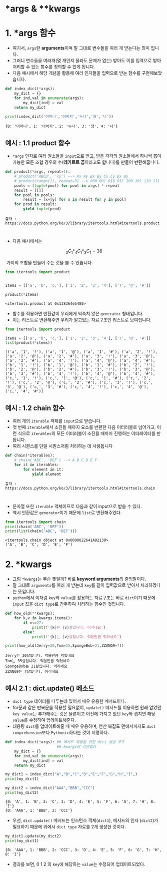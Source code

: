 # *args & **kwargs
# 1. *args 함수
- 여기서, `args`란 **arguments**이며 말 그대로 변수들을 여러 개 받는다는 의미 입니다.
- 그러니 변수들을 여러개(몇 개인지 몰라도 문제가 없는) 받아도 이를 입력으로 받아 처리할 수 있는 함수를 정의할 수 있게 됩니다.
- 다음 예시에서 해당 개념을 활용해 여러 인자들을 입력으로 받는 함수를 구현해보았습니다.

```py
def index_dict(*args):
    my_dict = {}
    for ind,val in enumerate(args):
        my_dict[ind] = val
    return my_dict

print(index_dict('어머니','아버지','누나','형','나'))
```
```
{0: '어머니', 1: '아버지', 2: '누나', 3: '형', 4: '나'}
```

## 예시 : 1.1 product 함수

- `*args` 인자로 여러 원소들을 `input`으로 받고, 받은 각각의 원소들에서 하나씩 뽑아 가능한 모든 조합 경우의 수(**데카르트 곱**이라고도 합니다)를 만들어 반환해줍니다.

```py
def product(*args, repeat=1):
    # product('ABCD', 'xy') --> Ax Ay Bx By Cx Cy Dx Dy
    # product(range(2), repeat=3) --> 000 001 010 011 100 101 110 111
    pools = [tuple(pool) for pool in args] * repeat
    result = [[]]
    for pool in pools:
        result = [x+[y] for x in result for y in pool]
    for prod in result:
        yield tuple(prod)
```
`출처 : https://docs.python.org/ko/3/library/itertools.html#itertools.product`
#
#
- 다음 예시에서는

$$
 _3C_1 *  _4C_1 * _3C_1 =36
$$

​	가지의 조합을 만들어 주는 것을 볼 수 있습니다.

```python
from itertools import product


items = [['a', 'b', 'c,'], ['1', '2', '3', '4'], ['!', '@', '#']]

product(*items)
```

```
<itertools.product at 0x138364e5480>
```

- 함수를 적용하면 반환값이 우리에게 익숙치 않은 `generator` 형태입니다.
- 이는 리스트로 변환해주면 우리가 알고있는 자료구조인 리스트로 보여집니다.



```python
from itertools import product

items = [['a', 'b', 'c,'], ['1', '2', '3', '4'], ['!', '@', '#']]
list(product(*items))
```

```
[('a', '1', '!'), ('a', '1', '@'), ('a', '1', '#'), ('a', '2', '!'), ('a', '2', '@'), ('a', '2', '#'), ('a', '3', '!'), ('a', '3', '@'), ('a', '3', '#'), ('a', '4', '!'), ('a', '4', '@'), ('a', '4', '#'), ('b', '1', '!'), ('b', '1', '@'), ('b', '1', '#'), ('b', '2', '!'), ('b', '2', '@'), ('b', '2', '#'), ('b', '3', '!'), ('b', '3', '@'), ('b', '3', '#'), ('b', '4', '!'), ('b', '4', '@'), ('b', '4', '#'), ('c,', '1', '!'), ('c,', '1', '@'), ('c,', '1', '#'), ('c,', '2', '!'), ('c,', '2', '@'), ('c,', '2', '#'), ('c,', '3', '!'), ('c,', '3', '@'), ('c,', '3', '#'), ('c,', '4', '!'), ('c,', '4', '@'), ('c,', '4', '#')]
```


## 예시 : 1.2 chain 함수
- 여러 개의 `iterable` 객체를 `input`으로 받습니다.
- 첫 번째 `iterable`에서 소진될 때까지 요소를 반환한 다음 이터러블로 넘어가고, 이런 식으로 `iterables`의 모든 이터러블이 소진될 때까지 진행하는 이터레이터를 만듭니다.
- 여러 시퀀스를 단일 시퀀스처럼 처리하는 데 사용됩니다

```py
def chain(*iterables):
    # chain('ABC', 'DEF') --> A B C D E F
    for it in iterables:
        for element in it:
            yield element
```
`출처 : https://docs.python.org/ko/3/library/itertools.html#itertools.chain`

#
- 문자열 또한 `iterable` 객체이므로 다음과 같이 input으로 받을 수 있다.
- 역시 반환값은 `generator`이기 때문에 `list`로 변환해주었다.
```py
from itertools import chain
print(chain('ABC', 'DEF'))
print(list(chain('ABC', 'DEF')))
```
```
<itertools.chain object at 0x0000022641A92130>
['A', 'B', 'C', 'D', 'E', 'F']
```


# 2. *kwargs
- 그럼 `*kwargs`는 무슨 뜻일까? 바로 **keyword arguments**의 줄임말이다.
- 말 그대로 `arguments`를 여러 개 받는데 `key`를 같이 입력값으로 받아서 처리하겠다는 뜻입니다.
- `python`에서 이처럼 `key`와 `value`를 활용하는 자료구조는 바로 `dict`이기 때문에 `input` 값을 `dict type`로 간주하여 처리하는 함수인 것입니다.

``` py
def how_old(**kwargs):
    for k,v in kwargs.items():
        if v<=27:
            print(f'{k}는 {v}살입니다. 어리네요')
        else:
            print(f'{k}는 {v}살입니다. 먹을만큼 먹었네요')

print(how_old(Jerry=30,Tom=35,SpongeBob=21,ZZANG9=7))
```

```
Jerry는 30살입니다. 먹을만큼 먹었네요
Tom는 35살입니다. 먹을만큼 먹었네요
SpongeBob는 21살입니다. 어리네요
ZZANG9는 7살입니다. 어리네요
```

## 예시 2.1 : dict.update() 메소드
- `dict type` 데이터를 다루는데 있어서 매우 유용한 메서드이다.
- for문과 같은 반복문을 적용할 필요없이, `update()` 메서드를 이용하면 원래 없었던 `key value`는 추가해주는 것은 물론이고 이전에 가지고 있던 `key`와 겹치면 해당 `value`를 수정하여 업데이트해준다.
- 대용량 `dict`를 업데이트해줄 때 매우 유용하며, 연산 복잡도 면에서까지도 `dict comprehension`보다 `Pythonic`하다는 것이 저명하다.
```py
def index_dict(*args): ## 메서드 적용을 위한 dict 생성 코드
                       ## kwargs랑 상관없음
    my_dict = {}
    for ind,val in enumerate(args):
        my_dict[ind] = val
    return my_dict

my_dict1 = index_dict("A","B","C","D","E","F","G","H","I",)
print(my_dict1)

my_dict2 = index_dict("AAA","BBB","CCC")
print(my_dict2)
```

```
{0: 'A', 1: 'B', 2: 'C', 3: 'D', 4: 'E', 5: 'F', 6: 'G', 7: 'H', 8: 'I'}
{0: 'AAA', 1: 'BBB', 2: 'CCC'}
```
- 우선, `dict.update()` 메서드는 인스턴스 객체(`dict1`), 메서드의 인자 (`dict2`)가 필요하기 때문에 위에서 `dict type` 자료를 2개 생성한 것이다.


```py
my_dict1.update(my_dict2)
print(my_dict1)
```
```
{0: 'AAA', 1: 'BBB', 2: 'CCC', 3: 'D', 4: 'E', 5: 'F', 6: 'G', 7: 'H', 8: 'I'}
```
- 결과를 보면, 0 1 2 의 `key`에 해당하는 `value`는 수정되어 업데이트되었다.